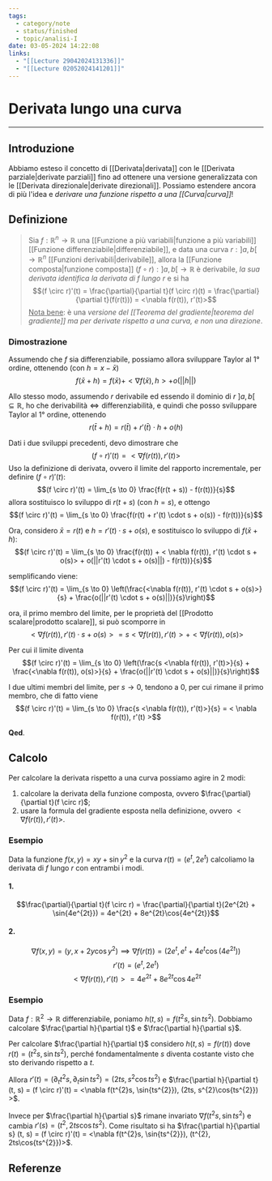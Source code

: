 ```yaml
---
tags:
  - category/note
  - status/finished
  - topic/analisi-I
date: 03-05-2024 14:22:08
links:
  - "[[Lecture 29042024131336]]"
  - "[[Lecture 02052024141201]]"
---
```

# Derivata lungo una curva
---
## Introduzione
Abbiamo esteso il concetto di [[Derivata|derivata]] con le [[Derivata parziale|derivate parziali]] fino ad ottenere una versione generalizzata con le [[Derivata direzionale|derivate direzionali]]. Possiamo estendere ancora di più l'idea e _derivare una funzione rispetto a una [[Curva|curva]]_!

## Definizione
> Sia $f: \mathbb{R}^{n} \to \mathbb{R}$ una [[Funzione a più variabili|funzione a più variabili]] [[Funzione differenziabile|differenziabile]], e data una curva $r: ]a, b[ \to \mathbb{R}^{n}$ [[Funzioni derivabili|derivabile]], allora la [[Funzione composta|funzione composta]] $(f \circ r): ]a, b[ \to \mathbb{R}$ è derivabile, _la sua derivata identifica la derivata di $f$ lungo $r$_ e si ha
> $$(f \circ r)'(t) = \frac{\partial}{\partial t}(f \circ r)(t) = \frac{\partial}{\partial t}(f(r(t))) = <\nabla f(r(t)), r'(t)>$$
> <u>Nota bene</u>: è una _versione del [[Teorema del gradiente|teorema del gradiente]] ma per derivate rispetto a una curva, e non una direzione_.

### Dimostrazione
Assumendo che $f$ sia differenziabile, possiamo allora sviluppare Taylor al 1° ordine, ottenendo (con $h = x - \bar{x}$)
$$f(\bar{x} + h) = f(\bar{x}) + <\nabla f(\bar{x}), h> + o(||h||)$$

Allo stesso modo, assumendo $r$ derivabile ed essendo il dominio di $r$ $]a, b[ \subseteq \mathbb{R}$, ho che $\text{derivabilità} \iff \text{differenziabilità}$, e quindi che posso sviluppare Taylor al 1° ordine, ottenendo
$$r(\bar{t} + h) = r(\bar{t}) + r'(\bar{t}) \cdot h + o(h)$$

Dati i due sviluppi precedenti, devo dimostrare che
$$(f \circ r)'(t) = <\nabla f(r(t)), r'(t)>$$
Uso la definizione di derivata, ovvero il limite del rapporto incrementale, per definire $(f \circ r)'(t)$:
$$(f \circ r)'(t) = \lim_{s \to 0} \frac{f(r(t + s)) - f(r(t))}{s}$$
allora sostituisco lo sviluppo di $r(t + s)$ (con $h = s$), e ottengo
$$(f \circ r)'(t) = \lim_{s \to 0} \frac{f(r(t) + r'(t) \cdot s + o(s)) - f(r(t))}{s}$$

Ora, considero $\bar{x} = r(t)$ e $h = r'(t) \cdot s + o(s)$, e sostituisco lo sviluppo di $f(\bar{x} + h)$:
$$(f \circ r)'(t) = \lim_{s \to 0} \frac{f(r(t)) + < \nabla f(r(t)), r'(t) \cdot s + o(s)> + o(||r'(t) \cdot s + o(s)||) - f(r(t))}{s}$$

semplificando viene:
$$(f \circ r)'(t) = \lim_{s \to 0} \left(\frac{<\nabla f(r(t)), r'(t) \cdot s + o(s)>}{s} + \frac{o(||r'(t) \cdot s + o(s)||)}{s}\right)$$

ora, il primo membro del limite, per le proprietà del [[Prodotto scalare|prodotto scalare]], si può scomporre in
$$<\nabla f(r(t)), r'(t) \cdot s + o(s)> = s <\nabla f(r(t)), r'(t)> + <\nabla f(r(t)), o(s)>$$

Per cui il limite diventa
$$(f \circ r)'(t) = \lim_{s \to 0} \left(\frac{s <\nabla f(r(t)), r'(t)>}{s} + \frac{<\nabla f(r(t)), o(s)>}{s} + \frac{o(||r'(t) \cdot s + o(s)||)}{s}\right)$$

I due ultimi membri del limite, per $s \to 0$, tendono a 0, per cui rimane il primo membro, che di fatto viene
$$(f \circ r)'(t) = \lim_{s \to 0} \frac{s <\nabla f(r(t)), r'(t)>}{s} = < \nabla f(r(t)), r'(t) >$$

**Qed**.

## Calcolo
Per calcolare la derivata rispetto a una curva possiamo agire in 2 modi:
1. calcolare la derivata della funzione composta, ovvero $\frac{\partial}{\partial t}(f \circ r)$;
2. usare la formula del gradiente esposta nella definizione, ovvero $<\nabla f(r(t)), r'(t)>$.

### Esempio
Data la funzione $f(x, y) = xy + \sin{y^{2}}$ e la curva $r(t) = (e^{t}, 2e^{t})$ calcoliamo la derivata di $f$ lungo $r$ con entrambi i modi.

#### 1.
$$\frac{\partial}{\partial t}(f \circ r) = \frac{\partial}{\partial t}(2e^{2t} + \sin{4e^{2t}}) = 4e^{2t} + 8e^{2t}\cos{4e^{2t}}$$

#### 2.
$$\nabla f(x, y) = (y, x + 2y\cos{y^{2}}) \implies \nabla f(r(t)) = (2e^{t}, e^{t}+4e^{t}\cos(4e^{2t}))$$
$$r'(t) = (e^{t}, 2e^{t})$$
$$<\nabla f(r(t)), r'(t)> = 4e^{2t} + 8e^{2t}\cos{4e^{2t}}$$

### Esempio
Data $f: \mathbb{R}^{2} \to \mathbb{R}$ differenziabile, poniamo $h(t, s) = f(t^{2}s, \sin{ts^{2}})$. Dobbiamo calcolare $\frac{\partial h}{\partial t}$ e $\frac{\partial h}{\partial s}$.

Per calcolare $\frac{\partial h}{\partial t}$ considero $h(t, s) = f(r(t))$ dove $r(t) = (t^{2}s, \sin{ts^{2}})$, perché fondamentalmente $s$ diventa costante visto che sto derivando rispetto a $t$.

Allora $r'(t) = (\partial_{t} t^{2}s, \partial_{t} \sin{ts^{2}}) = (2ts, s^{2}\cos{ts^{2}})$ e $\frac{\partial h}{\partial t}(t, s) = (f \circ r)'(t) = <\nabla f(t^{2}s, \sin{ts^{2}}), (2ts, s^{2}\cos{ts^{2}}) >$.

Invece per $\frac{\partial h}{\partial s}$ rimane invariato $\nabla f(t^{2}s, \sin{ts^{2}})$ e cambia $r'(s) = (t^{2}, 2ts\cos{ts^{2}})$. Come risultato si ha $\frac{\partial h}{\partial s} (t, s) = (f \circ r)'(t) = <\nabla f(t^{2}s, \sin{ts^{2}}), (t^{2}, 2ts\cos{ts^{2}})>$.

## Referenze